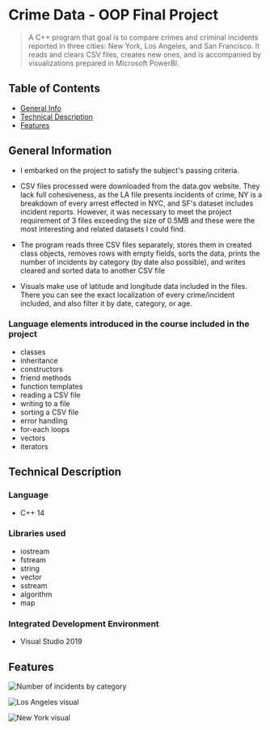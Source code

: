 # Crime Data - OOP Final Project
> A C++ program that goal is to compare crimes and criminal incidents reported in three cities: New York, Los Angeles, and San Francisco. It reads and clears CSV files, creates new ones, and is accompanied by visualizations prepared in Microsoft PowerBI.


## Table of Contents
* [General Info](#general-information)
* [Technical Description](#technical-description)
* [Features](#features)


## General Information
- I embarked on the project to satisfy the subject's passing criteria.
 
- CSV files processed were downloaded from the data.gov website. They lack full cohesiveness, as the LA file presents incidents of crime, NY is a breakdown of every arrest effected in NYC, and SF's dataset includes incident reports.
However, it was necessary to meet the project requirement of 3 files exceeding the size of 0.5MB and these were the most interesting and related datasets I could find. 

- The program reads three CSV files separately, stores them in created class objects, removes rows with empty fields, sorts the data, prints the number of incidents by category (by date also possible), and writes cleared and sorted data to another CSV file

- Visuals make use of latitude and longitude data included in the files. There you can see the exact localization of every crime/incident included, and also filter it by date, category, or age.

### Language elements introduced in the course included in the project
- classes
- inheritance
- constructors
- friend methods
- function templates
- reading a CSV file
- writing to a file
- sorting a CSV file
- error handling
- for-each loops
- vectors
- iterators

## Technical Description

### Language
- C++ 14 

### Libraries used
- iostream
- fstream
- string
- vector
- sstream
- algorithm
- map

### Integrated Development Environment
- Visual Studio 2019

## Features
![Number of incidents by category](./img/sc1.png)

![Los Angeles visual](./img/sc1.png)

![New York visual](./img/sc1.png)
